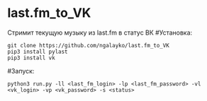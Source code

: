 # last.fm_to_VK
Стримит текущую музыку из last.fm в статус ВК
#Установка:
```
git clone https://github.com/ngalayko/last.fm_to_VK
pip3 install pylast
pip3 install vk
```
#Запуск:
```
python3 run.py -ll <last_fm_login> -lp <last_fm_password> -vl <vk_login> -vp <vk_password> -s <status>
```
